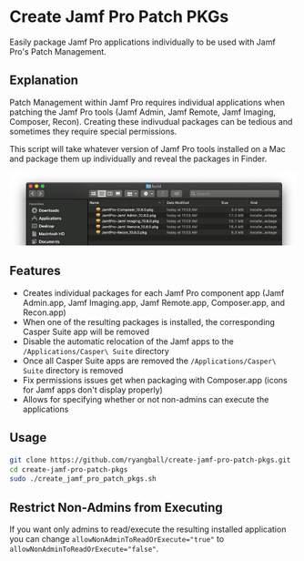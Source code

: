 # Create Jamf Pro Patch PKGs
Easily package Jamf Pro applications individually to be used with Jamf Pro's Patch Management.

## Explanation
Patch Management within Jamf Pro requires individual applications when patching the Jamf Pro tools (Jamf Admin, Jamf Remote, Jamf Imaging, Composer, Recon). Creating these indivudual packages can be tedious and sometimes they require special permissions.

This script will take whatever version of Jamf Pro tools installed on a Mac and package them up individually and reveal the packages in Finder.
<p align="center">
<img alt="Preview of built PKGs" src="images/packaged_preview.png">
</p>

## Features
- Creates individual packages for each Jamf Pro component app (Jamf Admin.app, Jamf Imaging.app, Jamf Remote.app, Composer.app, and Recon.app)
- When one of the resulting packages is installed, the corresponding Casper Suite app will be removed
- Disable the automatic relocation of the Jamf apps to the `/Applications/Casper\ Suite` directory
- Once all Casper Suite apps are removed the `/Applications/Casper\ Suite` directory is removed
- Fix permissions issues get when packaging with Composer.app (icons for Jamf apps don't display properly)
- Allows for specifying whether or not non-admins can execute the applications

## Usage
```bash
git clone https://github.com/ryangball/create-jamf-pro-patch-pkgs.git
cd create-jamf-pro-patch-pkgs
sudo ./create_jamf_pro_patch_pkgs.sh
```

## Restrict Non-Admins from Executing
If you want only admins to read/execute the resulting installed application you can change `allowNonAdminToReadOrExecute="true"` to `allowNonAdminToReadOrExecute="false"`.
